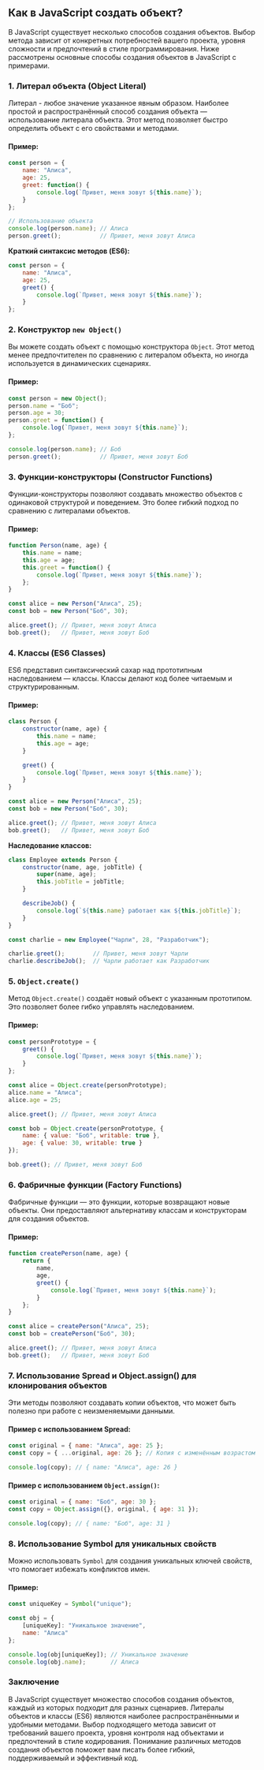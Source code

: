 ## Как в JavaScript создать объект?

В JavaScript существует несколько способов создания объектов. Выбор метода зависит от конкретных потребностей вашего проекта, уровня сложности и предпочтений в стиле программирования. Ниже рассмотрены основные способы создания объектов в JavaScript с примерами.

### 1. **Литерал объекта (Object Literal)**

Литерал - любое значение указанное явным образом.
Наиболее простой и распространённый способ создания объекта — использование литерала объекта. Этот метод позволяет быстро определить объект с его свойствами и методами.

#### Пример:

```javascript
const person = {
    name: "Алиса",
    age: 25,
    greet: function() {
        console.log(`Привет, меня зовут ${this.name}`);
    }
};

// Использование объекта
console.log(person.name); // Алиса
person.greet();           // Привет, меня зовут Алиса
```

**Краткий синтаксис методов (ES6):**

```javascript
const person = {
    name: "Алиса",
    age: 25,
    greet() {
        console.log(`Привет, меня зовут ${this.name}`);
    }
};
```

### 2. **Конструктор `new Object()`**

Вы можете создать объект с помощью конструктора `Object`. Этот метод менее предпочтителен по сравнению с литералом объекта, но иногда используется в динамических сценариях.

#### Пример:

```javascript
const person = new Object();
person.name = "Боб";
person.age = 30;
person.greet = function() {
    console.log(`Привет, меня зовут ${this.name}`);
};

console.log(person.name); // Боб
person.greet();           // Привет, меня зовут Боб
```

### 3. **Функции-конструкторы (Constructor Functions)**

Функции-конструкторы позволяют создавать множество объектов с одинаковой структурой и поведением. Это более гибкий подход по сравнению с литералами объектов.

#### Пример:

```javascript
function Person(name, age) {
    this.name = name;
    this.age = age;
    this.greet = function() {
        console.log(`Привет, меня зовут ${this.name}`);
    };
}

const alice = new Person("Алиса", 25);
const bob = new Person("Боб", 30);

alice.greet(); // Привет, меня зовут Алиса
bob.greet();   // Привет, меня зовут Боб
```

### 4. **Классы (ES6 Classes)**

ES6 представил синтаксический сахар над прототипным наследованием — классы. Классы делают код более читаемым и структурированным.

#### Пример:

```javascript
class Person {
    constructor(name, age) {
        this.name = name;
        this.age = age;
    }

    greet() {
        console.log(`Привет, меня зовут ${this.name}`);
    }
}

const alice = new Person("Алиса", 25);
const bob = new Person("Боб", 30);

alice.greet(); // Привет, меня зовут Алиса
bob.greet();   // Привет, меня зовут Боб
```

**Наследование классов:**

```javascript
class Employee extends Person {
    constructor(name, age, jobTitle) {
        super(name, age);
        this.jobTitle = jobTitle;
    }

    describeJob() {
        console.log(`${this.name} работает как ${this.jobTitle}`);
    }
}

const charlie = new Employee("Чарли", 28, "Разработчик");

charlie.greet();        // Привет, меня зовут Чарли
charlie.describeJob();  // Чарли работает как Разработчик
```

### 5. **`Object.create()`**

Метод `Object.create()` создаёт новый объект с указанным прототипом. Это позволяет более гибко управлять наследованием.

#### Пример:

```javascript
const personPrototype = {
    greet() {
        console.log(`Привет, меня зовут ${this.name}`);
    }
};

const alice = Object.create(personPrototype);
alice.name = "Алиса";
alice.age = 25;

alice.greet(); // Привет, меня зовут Алиса

const bob = Object.create(personPrototype, {
    name: { value: "Боб", writable: true },
    age: { value: 30, writable: true }
});

bob.greet(); // Привет, меня зовут Боб
```

### 6. **Фабричные функции (Factory Functions)**

Фабричные функции — это функции, которые возвращают новые объекты. Они предоставляют альтернативу классам и конструкторам для создания объектов.

#### Пример:

```javascript
function createPerson(name, age) {
    return {
        name,
        age,
        greet() {
            console.log(`Привет, меня зовут ${this.name}`);
        }
    };
}

const alice = createPerson("Алиса", 25);
const bob = createPerson("Боб", 30);

alice.greet(); // Привет, меня зовут Алиса
bob.greet();   // Привет, меня зовут Боб
```

### 7. **Использование Spread и Object.assign() для клонирования объектов**

Эти методы позволяют создавать копии объектов, что может быть полезно при работе с неизменяемыми данными.

#### Пример с использованием Spread:

```javascript
const original = { name: "Алиса", age: 25 };
const copy = { ...original, age: 26 }; // Копия с изменённым возрастом

console.log(copy); // { name: "Алиса", age: 26 }
```

#### Пример с использованием `Object.assign()`:

```javascript
const original = { name: "Боб", age: 30 };
const copy = Object.assign({}, original, { age: 31 });

console.log(copy); // { name: "Боб", age: 31 }
```

### 8. **Использование Symbol для уникальных свойств**

Можно использовать `Symbol` для создания уникальных ключей свойств, что помогает избежать конфликтов имен.

#### Пример:

```javascript
const uniqueKey = Symbol("unique");

const obj = {
    [uniqueKey]: "Уникальное значение",
    name: "Алиса"
};

console.log(obj[uniqueKey]); // Уникальное значение
console.log(obj.name);       // Алиса
```

### Заключение

В JavaScript существует множество способов создания объектов, каждый из которых подходит для разных сценариев. Литералы объектов и классы (ES6) являются наиболее распространёнными и удобными методами. Выбор подходящего метода зависит от требований вашего проекта, уровня контроля над объектами и предпочтений в стиле кодирования. Понимание различных методов создания объектов поможет вам писать более гибкий, поддерживаемый и эффективный код.